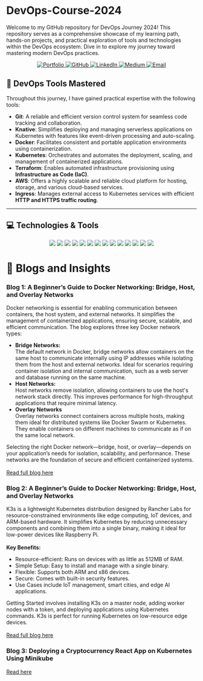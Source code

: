 # DevOps-Course-2024
Welcome to my GitHub repository for DevOps Journey 2024!
This repository serves as a comprehensive showcase of my learning path, hands-on projects, and practical exploration of tools and technologies within the DevOps ecosystem. Dive in to explore my journey toward mastering modern DevOps practices.
<p align="center">
  <a href="https://zainnisar.netlify.app/" target="_blank">
    <img src="https://img.shields.io/badge/Portfolio-FF5722?style=for-the-badge&logo=firefox&logoColor=white" alt="Portfolio">
  </a>
  <a href="https://github.com/zainulabideen1122" target="_blank">
    <img src="https://img.shields.io/badge/GitHub-181717?style=for-the-badge&logo=github&logoColor=white" alt="GitHub">
  </a>
  <a href="https://www.linkedin.com/in/zainnisar/" target="_blank">
    <img src="https://img.shields.io/badge/LinkedIn-0A66C2?style=for-the-badge&logo=linkedin&logoColor=white" alt="LinkedIn">
  </a>
  <a href="https://medium.com/@zainnsar" target="_blank">
    <img src="https://img.shields.io/badge/Medium-000000?style=for-the-badge&logo=medium&logoColor=white" alt="Medium">
  </a>
  <a href="mailto:zainnisarmughal@gmail.com" target="_blank">
    <img src="https://img.shields.io/badge/Email-D14836?style=for-the-badge&logo=gmail&logoColor=white" alt="Email">
  </a>
</p>

## 🚀 **DevOps Tools Mastered**  

Throughout this journey, I have gained practical expertise with the following tools:  

- **Git**: A reliable and efficient version control system for seamless code tracking and collaboration.  
- **Knative**: Simplifies deploying and managing serverless applications on Kubernetes with features like event-driven processing and auto-scaling.  
- **Docker**: Facilitates consistent and portable application environments using containerization.  
- **Kubernetes**: Orchestrates and automates the deployment, scaling, and management of containerized applications.  
- **Terraform**: Enables automated infrastructure provisioning using **Infrastructure as Code (IaC)**.  
- **AWS**: Offers a highly scalable and reliable cloud platform for hosting, storage, and various cloud-based services.  
- **Ingress**: Manages external access to Kubernetes services with efficient **HTTP and HTTPS traffic routing**.  

---

## 💻 **Technologies & Tools**

<p align="center">
  <img src="https://img.shields.io/badge/React-61DAFB?style=flat-square&logo=react&logoColor=black" />
  <img src="https://img.shields.io/badge/Node.js-339933?style=flat-square&logo=nodedotjs&logoColor=white" />
  <img src="https://img.shields.io/badge/Express.js-000000?style=flat-square&logo=express&logoColor=white" />
  <img src="https://img.shields.io/badge/MongoDB-47A248?style=flat-square&logo=mongodb&logoColor=white" />
  <img src="https://img.shields.io/badge/Sequelize-52B0E7?style=flat-square&logo=sequelize&logoColor=white" />
  <img src="https://img.shields.io/badge/Docker-2496ED?style=flat-square&logo=docker&logoColor=white" />
  <img src="https://img.shields.io/badge/Git-F05032?style=flat-square&logo=git&logoColor=white" />
  <img src="https://img.shields.io/badge/Kubernetes-326CE5?style=flat-square&logo=kubernetes&logoColor=white" />
  <img src="https://img.shields.io/badge/Terraform-623CE4?style=flat-square&logo=terraform&logoColor=white" />
  <img src="https://img.shields.io/badge/Jenkins-D24939?style=flat-square&logo=jenkins&logoColor=white" />
  <img src="https://img.shields.io/badge/C++-00599C?style=flat-square&logo=cplusplus&logoColor=white" />
  <img src="https://img.shields.io/badge/Python-3776AB?style=flat-square&logo=python&logoColor=white" />
  <img src="https://img.shields.io/badge/AWS-232F3E?style=flat-square&logo=amazonaws&logoColor=white" />
  <img src="https://img.shields.io/badge/Linux-FCC624?style=flat-square&logo=linux&logoColor=black" />
</p>


# 📝 **Blogs and Insights**  
### Blog 1: A Beginner’s Guide to Docker Networking: Bridge, Host, and Overlay Networks
Docker networking is essential for enabling communication between containers, the host system, and external networks. It simplifies the management of containerized applications, ensuring secure, scalable, and efficient communication. The blog explores three key Docker network types:
- **Bridge Networks:**<br/>
The default network in Docker, bridge networks allow containers on the same host to communicate internally using IP addresses while isolating them from the host and external networks. Ideal for scenarios requiring container isolation and internal communication, such as a web server and database running on the same machine.
- **Host Networks:** <br/>
Host networks remove isolation, allowing containers to use the host's network stack directly. This improves performance for high-throughput applications that require minimal latency.
- **Overlay Networks** <br/>
Overlay networks connect containers across multiple hosts, making them ideal for distributed systems like Docker Swarm or Kubernetes. They enable containers on different machines to communicate as if on the same local network.

Selecting the right Docker network—bridge, host, or overlay—depends on your application’s needs for isolation, scalability, and performance. These networks are the foundation of secure and efficient containerized systems.<br></br>
<a name="unique-anchor-name" href="https://medium.com/@zainnsar/a-beginners-guide-to-docker-networking-bridge-host-and-overlay-networks-edc6d50083f2">Read full blog here</a>

### Blog 2: A Beginner’s Guide to Docker Networking: Bridge, Host, and Overlay Networks
K3s is a lightweight Kubernetes distribution designed by Rancher Labs for resource-constrained environments like edge computing, IoT devices, and ARM-based hardware. It simplifies Kubernetes by reducing unnecessary components and combining them into a single binary, making it ideal for low-power devices like Raspberry Pi. <br/><br/>
**Key Benefits:**
- Resource-efficient: Runs on devices with as little as 512MB of RAM.
- Simple Setup: Easy to install and manage with a single binary.
- Flexible: Supports both ARM and x86 devices.
- Secure: Comes with built-in security features.
- Use Cases include IoT management, smart cities, and edge AI applications.

Getting Started involves installing K3s on a master node, adding worker nodes with a token, and deploying applications using Kubernetes commands. K3s is perfect for running Kubernetes on low-resource edge devices.
<br></br>
<a name="unique-anchor-name" href="https://medium.com/@zainnsar/kubernetes-distributions-for-edge-computing-k3s-5695096c2e65">Read full blog here</a>

### Blog 3: Deploying a Cryptocurrency React App on Kubernetes Using Minikube
<a href="https://github.com/zainulabideen1122/DevOps-Course-2024/tree/main/CryptoCurreny-App">Read here</a>







